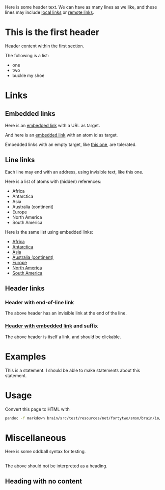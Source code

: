 Here is some header text.
We can have as many lines as we like, and these lines may include [local links](A0tr6X3) or [remote links](http://example.org).

# This is the first header

Header content within the first section.

The following is a list:

* one
* two
* buckle my shoe

# Links

## Embedded links

Here is an [embedded link](http://example.org) with a URL as target.

And here is an [embedded link](A0tr6X3) with an atom id as target.

Embedded links with an empty target, like [this one](), are tolerated.

## Line links

Each line may end with an address, using invisible text, like this one. [](A0tr6X3)

Here is a list of atoms with (hidden) references:

* Africa [](Hqoj7-0)
* Antarctica [](55OOdAl) 
* Asia [](rgXsJiG)
* Australia (continent) [](WCgQ9rU)
* Europe [](3iPI8mS) 
* North America [](f0u7rFD) 
* South America [](-qYu4zK)

Here is the same list using embedded links:

* [Africa](Hqoj7-0)
* [Antarctica](55OOdAl) 
* [Asia](rgXsJiG)
* [Australia (continent)](WCgQ9rU)
* [Europe](3iPI8mS) 
* [North America](f0u7rFD) 
* [South America](-qYu4zK)

## Header links

### Header with end-of-line link [](0-6kATH)

The above header has an invisible link at the end of the line.

### [Header with embedded link](0-6kATH) and suffix

The above header is itself a link, and should be clickable.

# Examples

This is a statement.  I should be able to make statements about this statement.

# Usage

Convert this page to HTML with
```bash
pandoc -f markdown brain/src/test/resources/net/fortytwo/smsn/brain/io/markdown/markdown-example-1.md -o markdown-example-1.html
```

# Miscellaneous

Here is some oddball syntax for testing.

##

The above should not be interpreted as a heading.

## Heading with no content